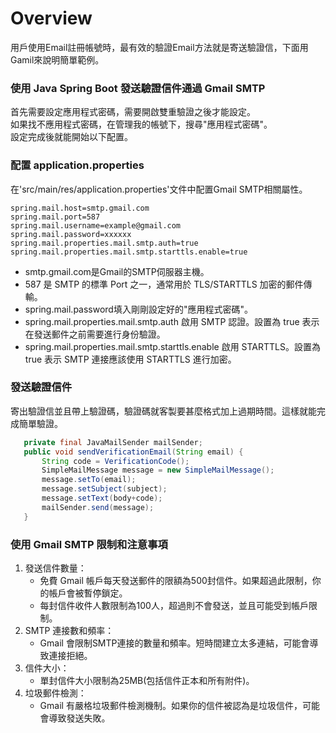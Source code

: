 # Overview

用戶使用Email註冊帳號時，最有效的驗證Email方法就是寄送驗證信，下面用Gamil來說明簡單範例。

### 使用 Java Spring Boot 發送驗證信件通過 Gmail SMTP

首先需要設定應用程式密碼，需要開啟雙重驗證之後才能設定。  
如果找不應用程式密碼，在管理我的帳號下，搜尋"應用程式密碼"。  
設定完成後就能開始以下配置。

### 配置 application.properties

在'src/main/res/application.properties'文件中配置Gmail SMTP相關屬性。
```properties
spring.mail.host=smtp.gmail.com
spring.mail.port=587
spring.mail.username=example@gmail.com
spring.mail.password=xxxxxx
spring.mail.properties.mail.smtp.auth=true
spring.mail.properties.mail.smtp.starttls.enable=true
```
 - smtp.gmail.com是Gmail的SMTP伺服器主機。
 - 587 是 SMTP 的標準 Port 之一，通常用於 TLS/STARTTLS 加密的郵件傳輸。
 - spring.mail.password填入剛剛設定好的"應用程式密碼"。
 - spring.mail.properties.mail.smtp.auth 啟用 SMTP 認證。設置為 true 表示在發送郵件之前需要進行身份驗證。
 - spring.mail.properties.mail.smtp.starttls.enable 啟用 STARTTLS。設置為 true 表示 SMTP 連接應該使用 STARTTLS 進行加密。
 
 ### 發送驗證信件
 寄出驗證信並且帶上驗證碼，驗證碼就客製要甚麼格式加上過期時間。這樣就能完成簡單驗證。
 ```java
	private final JavaMailSender mailSender;
	public void sendVerificationEmail(String email) {
		String code = VerificationCode();
		SimpleMailMessage message = new SimpleMailMessage();
		message.setTo(email);
		message.setSubject(subject);
		message.setText(body+code);
		mailSender.send(message);
	}
 ```
 
 ### 使用 Gmail SMTP 限制和注意事項
 
 1. 發送信件數量：
	- 免費 Gmail 帳戶每天發送郵件的限額為500封信件。如果超過此限制，你的帳戶會被暫停鎖定。
	- 每封信件收件人數限制為100人，超過則不會發送，並且可能受到帳戶限制。
 2. SMTP 連接數和頻率：
	- Gmail 會限制SMTP連接的數量和頻率。短時間建立太多連結，可能會導致連接拒絕。
 3. 信件大小：
	- 單封信件大小限制為25MB(包括信件正本和所有附件)。
 4. 垃圾郵件檢測：
	- Gmail 有嚴格垃圾郵件檢測機制。如果你的信件被認為是垃圾信件，可能會導致發送失敗。
 
 